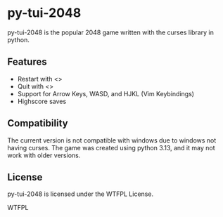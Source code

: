 # py-tui-2048
py-tui-2048 is the popular 2048 game written with the curses library in python.

## Features
- Restart with <<r>>
- Quit with <<Ctrl-c>>
- Support for Arrow Keys, WASD, and HJKL (Vim Keybindings)
- Highscore saves

## Compatibility
The current version is not compatible with windows due to windows not having curses.
The game was created using python 3.13, and it may not work with older versions.

## License
py-tui-2048 is licensed under the WTFPL License.

<a href="http://www.wtfpl.net/"><img
     src="http://www.wtfpl.net/wp-content/uploads/2012/12/wtfpl-badge-4.png"
     width="80" height="15" alt="WTFPL" /></a>
